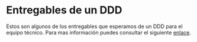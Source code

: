 # Entregables de un DDD
Estos son algunos de los entregables que esperamos de un DDD para el equipo técnico.
Para mas información puedes consultar el siguiente [enlace](https://github.com/ddd-crew/aggregate-design-canvas).